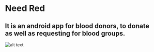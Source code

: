 # Need Red 
## It is an android app for blood donors, to donate as well as requesting for blood groups.
![alt text](https://github.com/Sivakumar00/NeedRed/blob/master/Screenshot_2018-01-28-02-33-51.png)
